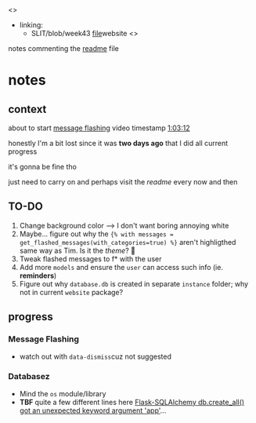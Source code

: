 <<OJALDRE>>
- linking:
    - SLIT/blob/week43 [file](/SLIT-projects/05-CODE_Programming/05-flask-build_website/)website
<<OJALDRE>>


notes commenting the [readme](readme.md) file


<!--jueves 27/10/2022-->
# notes

## context
about to start [message flashing](readme.md#message-flashing)
video timestamp [1:03:12](https://youtu.be/dam0GPOAvVI)


honestly I'm a bit lost since it was **two days ago** that I did all current progress

it's gonna be fine tho

just need to carry on and perhaps visit the *readme* every now and then
## TO-DO

1. Change background color --> I don't want boring annoying white 
2. Maybe... figure out why the `{% with messages = get_flashed_messages(with_categories=true) %}` aren't highligthed same way as Tim. Is it the *theme*? 🤔
3.  Tweak flashed messages to f* with the user
4. Add more `models` and ensure the `user` can access such info (ie. **reminders**)
5. Figure out why `database.db` is created in separate `instance` folder; why not in current `website` package?

## progress

### Message Flashing
- watch out with `data-dismiss`cuz not suggested


### Databasez
- Mind the `os` module/library
- **TBF** quite a few different lines here [Flask-SQLAlchemy db.create_all() got an unexpected keyword argument 'app'](https://stackoverflow.com/questions/73968584/flask-sqlalchemy-db-create-all-got-an-unexpected-keyword-argument-app)...
